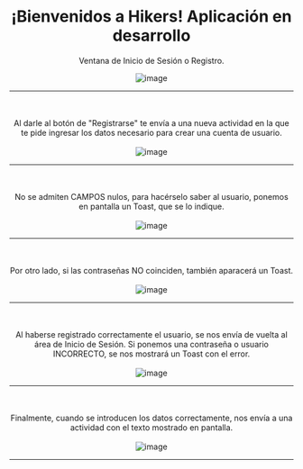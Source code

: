 <html>
  <head style="text-align: center">
    <h1>¡Bienvenidos a Hikers! Aplicación en desarrollo</h1>
  </head>
  <body style="text-align: center">
  <p>Ventana de Inicio de Sesión o Registro.</p>
  
  ![image](https://github.com/user-attachments/assets/72f63574-3112-4289-ba04-5ca183a1b882)
  
  ----------------------------------------------------------------------------------------------------------------
  \
  \
  Al darle al botón de "Registrarse" te envía a una nueva actividad en la que te pide ingresar los datos necesario para crear una cuenta de usuario.
  \
  \
  ![image](https://github.com/user-attachments/assets/74a9125b-7c96-4392-bcb9-aa3efec9d19c)
  
  ----------------------------------------------------------------------------------------------------------------
  \
  \
  No se admiten CAMPOS nulos, para hacérselo saber al usuario, ponemos en pantalla un Toast, que se lo indique.
  \
  \
  ![image](https://github.com/user-attachments/assets/794aefc9-d612-4548-bdb3-fbba99cd7b1b)
  
  ----------------------------------------------------------------------------------------------------------------
  \
  \
  Por otro lado, si las contraseñas NO coinciden, también aparacerá un Toast.
  \
  \
  ![image](https://github.com/user-attachments/assets/95d1f6cd-867d-4c50-97c5-bf011f25dab5)
  
  ----------------------------------------------------------------------------------------------------------------
  \
  \
  Al haberse registrado correctamente el usuario, se nos envía de vuelta al área de Inicio de Sesión. Si ponemos una contraseña o usuario INCORRECTO, se nos mostrará un Toast con el error.
  \
  \
  ![image](https://github.com/user-attachments/assets/acf9bd7a-b7e9-48f5-a0fa-a0edf0ce4188)
  
  ----------------------------------------------------------------------------------------------------------------
  \
  \
  Finalmente, cuando se introducen los datos correctamente, nos envía a una actividad con el texto mostrado en pantalla.
  \
  \
  ![image](https://github.com/user-attachments/assets/56f84bb5-25e4-4d10-87fa-beaeed5fffd9)
  
  ----------------------------------------------------------------------------------------------------------------
  </body>
</html>












